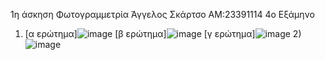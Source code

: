 1η άσκηση Φωτογραμμετρία 
Άγγελος Σκάρτσο
ΑΜ:23391114
4ο Εξάμηνο
1) [α ερώτημα]![image](https://github.com/user-attachments/assets/40ca0a17-a184-4192-bcf1-51aace665f9d)
   [β ερώτημα]![image](https://github.com/user-attachments/assets/961ec97e-9656-4645-8c96-1f70385c875b)
   [γ ερώτημα]![image](https://github.com/user-attachments/assets/f1b4c521-acd3-4403-809f-490a683a114c)
2)![image](https://github.com/user-attachments/assets/af21db18-1baf-480f-ac1c-9fbc9dbd0d7d)
